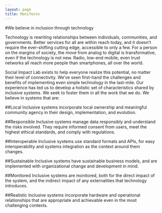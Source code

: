 ```yaml
---
layout: page
title: Manifesto
---
```


#We believe in inclusion through technology

Technology is rewriting relationships between individuals, communities, and governments. Better services for all are within reach today, and it doesn’t require the ever-shifting cutting edge, accessible to only a few. For a person on the margins of society, the move from analog to digital is transformative, even if the technology is not new. Radio, low-end mobile, even trust networks all reach more people than smartphones, all over the world.

Social Impact Lab exists to help everyone realize this potential, no matter their level of connectivity. We’ve seen first-hand the challenges and benefits of implementing even simple technology in the last-mile. Our experience has led us to develop a holistic set of characteristics shared by inclusive systems. We seek to foster them in all the work that we do. We believe in systems that are:


##Local
Inclusive systems incorporate local ownership and meaningful community agency in their design, implementation, and evolution.

##Responsible
Inclusive systems manage data responsibly and understand the risks involved. They require informed consent from users, meet the highest ethical standards, and comply with regulations.

##Interoperable
Inclusive systems use standard formats and APIs, for easy interoperability and systems integration as the context around them changes.

##Sustainable
Inclusive systems have sustainable business models, and are implemented with organizational change and development in mind.

##Monitored
Inclusive systems are monitored, both for the direct impact of the system, and the indirect impact of any externalities that technology introduces.

##Realistic
Inclusive systems incorporate hardware and operational relationships that are appropriate and achievable even in the most challenging contexts.
